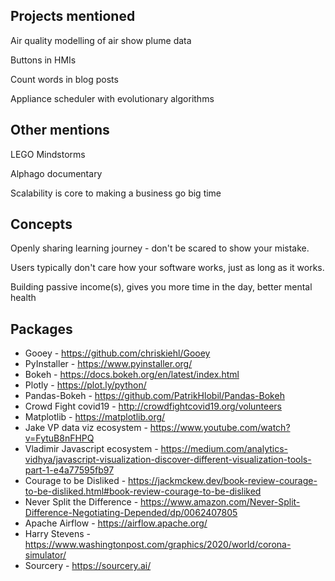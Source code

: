 ## Projects mentioned

Air quality modelling of air show plume data

Buttons in HMIs

Count words in blog posts

Appliance scheduler with evolutionary algorithms

## Other mentions

LEGO Mindstorms

Alphago documentary

Scalability is core to making a business go big time

## Concepts

Openly sharing learning journey - don't be scared to show your mistake.

Users typically don't care how your software works, just as long as it works.

Building passive income(s), gives you more time in the day, better mental health

## Packages

- Gooey - <https://github.com/chriskiehl/Gooey>
- PyInstaller - <https://www.pyinstaller.org/>
- Bokeh - <https://docs.bokeh.org/en/latest/index.html>
- Plotly - <https://plot.ly/python/>
- Pandas-Bokeh - <https://github.com/PatrikHlobil/Pandas-Bokeh>
- Crowd Fight covid19 - <http://crowdfightcovid19.org/volunteers>
- Matplotlib - <https://matplotlib.org/>
- Jake VP data viz ecosystem - <https://www.youtube.com/watch?v=FytuB8nFHPQ>
- Vladimir Javascript ecosystem - <https://medium.com/analytics-vidhya/javascript-visualization-discover-different-visualization-tools-part-1-e4a77595fb97>
- Courage to be Disliked - <https://jackmckew.dev/book-review-courage-to-be-disliked.html#book-review-courage-to-be-disliked>
- Never Split the Difference - <https://www.amazon.com/Never-Split-Difference-Negotiating-Depended/dp/0062407805>
- Apache Airflow - <https://airflow.apache.org/>
- Harry Stevens - <https://www.washingtonpost.com/graphics/2020/world/corona-simulator/>
- Sourcery - https://sourcery.ai/
